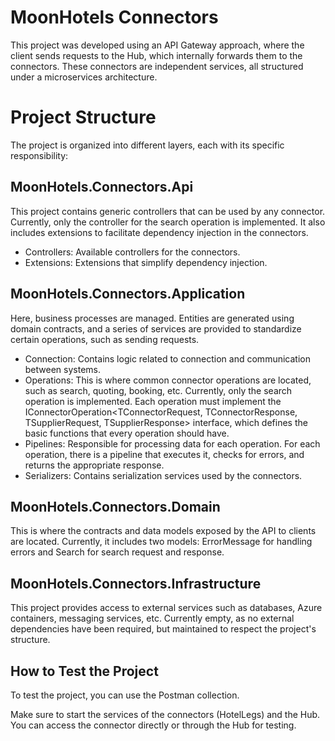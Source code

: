 # MoonHotels Connectors
This project was developed using an API Gateway approach, where the client sends requests to the Hub, which internally forwards them to the connectors. These connectors are independent services, all structured under a microservices architecture.

# Project Structure
The project is organized into different layers, each with its specific responsibility:

## MoonHotels.Connectors.Api
This project contains generic controllers that can be used by any connector. Currently, only the controller for the search operation is implemented. It also includes extensions to facilitate dependency injection in the connectors.

- Controllers: Available controllers for the connectors.
- Extensions: Extensions that simplify dependency injection.


## MoonHotels.Connectors.Application
Here, business processes are managed. Entities are generated using domain contracts, and a series of services are provided to standardize certain operations, such as sending requests.

- Connection: Contains logic related to connection and communication between systems.
- Operations: This is where common connector operations are located, such as search, quoting, booking, etc. Currently, only the search operation is implemented. Each operation must implement the IConnectorOperation<TConnectorRequest, TConnectorResponse, TSupplierRequest, TSupplierResponse> interface, which defines the basic functions that every operation should have.
- Pipelines: Responsible for processing data for each operation. For each operation, there is a pipeline that executes it, checks for errors, and returns the appropriate response.
- Serializers: Contains serialization services used by the connectors.


## MoonHotels.Connectors.Domain
This is where the contracts and data models exposed by the API to clients are located. Currently, it includes two models: ErrorMessage for handling errors and Search for search request and response.

## MoonHotels.Connectors.Infrastructure
This project provides access to external services such as databases, Azure containers, messaging services, etc. Currently empty, as no external dependencies have been required, but maintained to respect the project's structure.

## How to Test the Project
To test the project, you can use the Postman collection.

Make sure to start the services of the connectors (HotelLegs) and the Hub. You can access the connector directly or through the Hub for testing.

